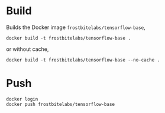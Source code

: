 # Build

Builds the Docker image `frostbitelabs/tensorflow-base`,

    docker build -t frostbitelabs/tensorflow-base .

or without cache,

    docker build -t frostbitelabs/tensorflow-base --no-cache .

# Push

    docker login
    docker push frostbitelabs/tensorflow-base
